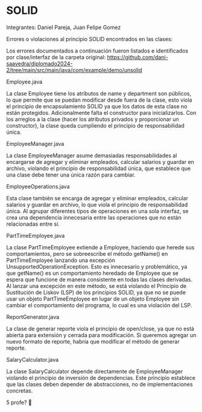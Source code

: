 # SOLID

Integrantes: Daniel Pareja, Juan Felipe Gomez


Errores o violaciones al principio SOLID encontrados en las clases:

Los errores documentados a continuación fueron listados e identificados por clase/interfaz de la carpeta original: https://github.com/dani-saavedra/diplomado2024-2/tree/main/src/main/java/com/example/demo/unsolid

Employee.java

La clase Employee tiene los atributos de name y department son públicos, lo que permite que se puedan modificar desde fuera de la clase, esto viola el principio de encapsulamiento SOLID ya que los datos de esta clase no están protegidos. Adicionalmente falta el constructor para inicializarlos. Con los arreglos a la clase (hacer los atributos privados y proporcionar un constructor), la clase queda cumpliendo el principio de responsabilidad única.

EmployeeManager.java

La clase EmployeeManager asume demasiadas responsabilidades al encargarse de agregar y eliminar empleados, calcular salarios y guardar en archivo, violando el principio de responsabilidad única, que establece que una clase debe tener una única razón para cambiar. 

EmployeeOperations.java

Esta clase también se encarga de agregar y eliminar empleados, calcular salarios y guardar en archivo, lo que viola el principio de responsabilidad única. Al agrupar diferentes tipos de operaciones en una sola interfaz, se crea una dependencia innecesaria entre las operaciones que no están relacionadas entre sí.

PartTimeEmployee.java

La clase PartTimeEmployee extiende a Employee, haciendo que herede sus comportamientos, pero se sobreescribe el método getName() en PartTimeEmployee lanzando una excepción UnsupportedOperationException. Esto es innecesario y problemático, ya que getName() es un comportamiento heredado de Employee que se espera que funcione de manera consistente en todas las clases derivadas. Al lanzar una excepción en este método, se está violando el Principio de Sustitución de Liskov (LSP) de los principios SOLID, ya que no se puede usar un objeto PartTimeEmployee en lugar de un objeto Employee sin cambiar el comportamiento del programa, lo cual es una violación del LSP.

ReportGenerator.java

La clase de generar reporte viola el principio de open/close, ya que no está abierta para extensión y cerrada para modificación. Si queremos agregar un nuevo formato de reporte, habría que modificar el método de generar reporte.


SalaryCalculator.java

La clase SalaryCalculator depende directamente de EmployeeManager violando el principio de inversión de dependencias. Este principio establece que las clases deben depender de abstracciones, no de implementaciones concretas.

5 profe? 🙏

